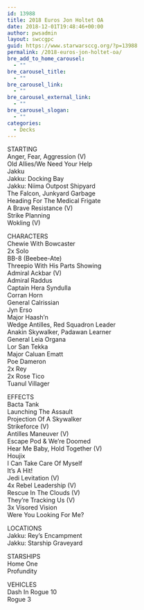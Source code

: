 ```yaml
---
id: 13988
title: 2018 Euros Jon Holtet OA
date: 2018-12-01T19:48:46+00:00
author: pwsadmin
layout: swccgpc
guid: https://www.starwarsccg.org/?p=13988
permalink: /2018-euros-jon-holtet-oa/
bre_add_to_home_carousel:
  - ""
bre_carousel_title:
  - ""
bre_carousel_link:
  - ""
bre_carousel_external_link:
  - ""
bre_carousel_slogan:
  - ""
categories:
  - Decks
---
```

STARTING  
Anger, Fear, Aggression (V)  
Old Allies/We Need Your Help  
Jakku  
Jakku: Docking Bay  
Jakku: Niima Outpost Shipyard  
The Falcon, Junkyard Garbage  
Heading For The Medical Frigate  
A Brave Resistance (V)  
Strike Planning  
Wokling (V)

CHARACTERS  
Chewie With Bowcaster  
2x Solo  
BB-8 (Beebee-Ate)  
Threepio With His Parts Showing  
Admiral Ackbar (V)  
Admiral Raddus  
Captain Hera Syndulla  
Corran Horn  
General Calrissian  
Jyn Erso  
Major Haash&#8217;n  
Wedge Antilles, Red Squadron Leader  
Anakin Skywalker, Padawan Learner  
General Leia Organa  
Lor San Tekka  
Major Caluan Ematt  
Poe Dameron  
2x Rey  
2x Rose Tico  
Tuanul Villager

EFFECTS  
Bacta Tank  
Launching The Assault  
Projection Of A Skywalker  
Strikeforce (V)  
Antilles Maneuver (V)  
Escape Pod & We&#8217;re Doomed  
Hear Me Baby, Hold Together (V)  
Houjix  
I Can Take Care Of Myself  
It&#8217;s A Hit!  
Jedi Levitation (V)  
4x Rebel Leadership (V)  
Rescue In The Clouds (V)  
They&#8217;re Tracking Us (V)  
3x Visored Vision  
Were You Looking For Me?

LOCATIONS  
Jakku: Rey&#8217;s Encampment  
Jakku: Starship Graveyard

STARSHIPS  
Home One  
Profundity

VEHICLES  
Dash In Rogue 10  
Rogue 3